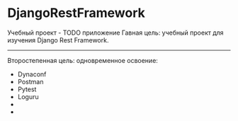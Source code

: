 # DjangoRestFramework
Учебный проект - TODO приложение
Гавная цель: учебный проект для изучения Django Rest Framework.

__________________________________________________________________
Второстепенная цель: одновременное освоение:
- Dynaconf
- Postman
- Pytest
- Loguru
- 
- 
